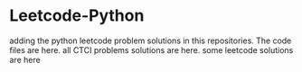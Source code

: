 # Leetcode-Python
adding the python leetcode problem solutions in this repositories. 
The code files are here.
all CTCI problems solutions are here.
some leetcode solutions are here































































